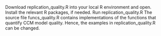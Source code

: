 Download replication_quality.R into your local R environment and open.
Install the relevant R packages, if needed.
Run replication_quality.R
The source file funcs_quality.R contains implementations of the functions that quantify CCM model quality. Hence, the examples in replication_quality.R can be changed.
